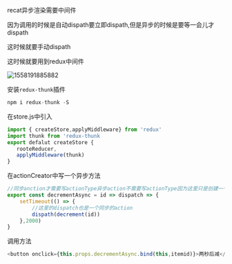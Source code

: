 recat异步渲染需要中间件

因为调用的时候是自动dispath要立即dispath,但是异步的时候是要等一会儿才dispath

这时候就要手动dispath

这时候就要用到redux中间件

 ![1558191885882](C:\Users\hy\AppData\Roaming\Typora\typora-user-images\1558191885882.png)

安装`redux-thunk`插件

```js
npm i redux-thunk -S
```

在store.js中引入

```js
import { createStore,applyMiddleware} from 'redux'
import thunk from 'redux-thunk 
export defalut createStore {
   rooteReducer,
   applyMiddleware(thunk)
}
```

在actionCreator中写一个异步方法

```js
//同步anction才需要写actionType异步action不需要写actionType因为这里只是创建一个方法
export const decrementAsync = id => dispatch => {
    setTimeout(() => {
        //这里的dispatch也是一个同步的action
        dispath(decrement(id))
    },2000)
}
```

调用方法

```js
<button onclick={this.props.decrementAsync.bind(this,itemid)}>两秒后减</button>
```

